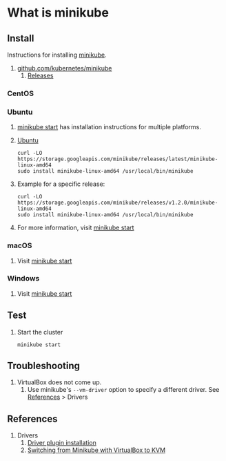 # What is minikube

## Install

Instructions for installing [minikube].

1. [github.com/kubernetes/minikube]
    1. [Releases]

### CentOS

### Ubuntu

1. [minikube start] has installation instructions for multiple platforms.
1. [Ubuntu]

    ```console
    curl -LO https://storage.googleapis.com/minikube/releases/latest/minikube-linux-amd64
    sudo install minikube-linux-amd64 /usr/local/bin/minikube
    ```

1. Example for a specific release:

    ```console
    curl -LO https://storage.googleapis.com/minikube/releases/v1.2.0/minikube-linux-amd64
    sudo install minikube-linux-amd64 /usr/local/bin/minikube
    ```

1. For more information, visit [minikube start]

### macOS

1. Visit [minikube start]

### Windows

1. Visit [minikube start]

## Test

1. Start the cluster

    ```console
    minikube start
    ```

## Troubleshooting

1. VirtualBox does not come up.
    1. Use minikube's `--vm-driver` option to specify a different driver.
       See [References](#references) > Drivers

## References

1. Drivers
    1. [Driver plugin installation](https://github.com/kubernetes/minikube/blob/master/docs/drivers.md)
    1. [Switching from Minikube with VirtualBox to KVM](https://medium.com/@nieldw/switching-from-minikube-with-virtualbox-to-kvm-2f742db704c9)

[github.com/kubernetes/minikube]: https://github.com/kubernetes/minikube
[minikube]: https://kubernetes.io/docs/tasks/tools/install-minikube/
[minikube start]: https://minikube.sigs.k8s.io/docs/start/
[Releases]: https://github.com/kubernetes/minikube/releases
[Ubuntu]: https://kubernetes.io/docs/tasks/tools/install-minikube/#linux

